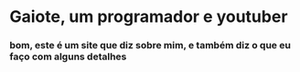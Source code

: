 <h1>Gaiote, um programador e youtuber</h1>
<h3>bom, este é um site que diz sobre mim, e também diz o que eu faço com alguns detalhes</h3>
